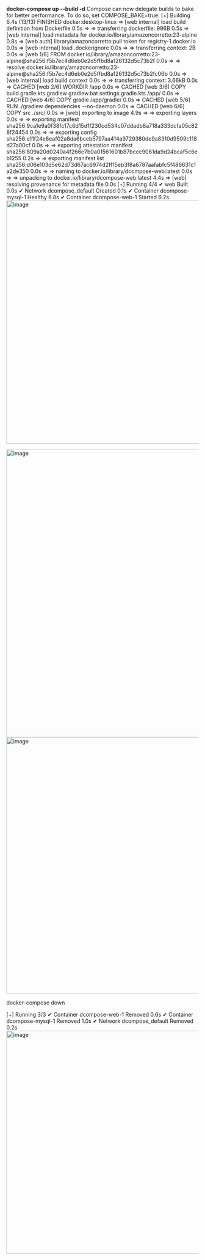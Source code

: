 **docker-compose up --build -d**
Compose can now delegate builds to bake for better performance.
 To do so, set COMPOSE_BAKE=true.
[+] Building 6.4s (13/13) FINISHED                                                         docker:desktop-linux
 => [web internal] load build definition from Dockerfile                                                   0.5s
 => => transferring dockerfile: 996B                                                                       0.5s
 => [web internal] load metadata for docker.io/library/amazoncorretto:23-alpine                            0.8s
 => [web auth] library/amazoncorretto:pull token for registry-1.docker.io                                  0.0s
 => [web internal] load .dockerignore                                                                      0.0s
 => => transferring context: 2B                                                                            0.0s
 => [web 1/6] FROM docker.io/library/amazoncorretto:23-alpine@sha256:f5b7ec4d6eb0e2d5ffbd8a126132d5c73b2f  0.0s
 => => resolve docker.io/library/amazoncorretto:23-alpine@sha256:f5b7ec4d6eb0e2d5ffbd8a126132d5c73b2fc06b  0.0s
 => [web internal] load build context                                                                      0.0s
 => => transferring context: 3.66kB                                                                        0.0s
 => CACHED [web 2/6] WORKDIR /app                                                                          0.0s
 => CACHED [web 3/6] COPY build.gradle.kts gradlew gradlew.bat settings.gradle.kts /app/                   0.0s
 => CACHED [web 4/6] COPY gradle /app/gradle/                                                              0.0s
 => CACHED [web 5/6] RUN ./gradlew dependencies --no-daemon                                                0.0s
 => CACHED [web 6/6] COPY src ./src/                                                                       0.0s
 => [web] exporting to image                                                                               4.9s
 => => exporting layers                                                                                    0.0s
 => => exporting manifest sha256:9ca1e9a0f38fc17c6d15d1f230cd534c07ddadb8a718a333dcfa05c828f24454          0.0s
 => => exporting config sha256:e11f24e6eaf02a8da6bceb5797aa414a9729380de9a8310d9509c118d27a00cf            0.0s
 => => exporting attestation manifest sha256:809a20d0240a4f266c7b0a01561601b87bccc9061da9d24bcaf5c6eb1255  0.2s
 => => exporting manifest list sha256:d06e103d5e62d73d67ac6974d2ff15eb3f8a6787aafabfc5f486631c1a2de350     0.0s
 => => naming to docker.io/library/dcompose-web:latest                                                     0.0s
 => => unpacking to docker.io/library/dcompose-web:latest                                                  4.4s
 => [web] resolving provenance for metadata file                                                           0.0s
[+] Running 4/4
 ✔ web                         Built                                                                       0.0s 
 ✔ Network dcompose_default    Created                                                                     0.1s 
 ✔ Container dcompose-mysql-1  Healthy                                                                     6.8s 
 ✔ Container dcompose-web-1    Started                                                                     6.2s 
<img width="637" alt="image" src="https://github.com/user-attachments/assets/5f5c8f69-1835-4934-8f43-df8995bff31a" />


<img width="754" alt="image" src="https://github.com/user-attachments/assets/a7da66d8-fc6d-448b-870f-2aa72b43dda1" />

<img width="672" alt="image" src="https://github.com/user-attachments/assets/d6c1f548-e134-4a94-b8cb-f20889a32e5d" />


docker-compose down

[+] Running 3/3
 ✔ Container dcompose-web-1    Removed                                                                     0.6s 
 ✔ Container dcompose-mysql-1  Removed                                                                     1.0s 
 ✔ Network dcompose_default    Removed                                                                     0.2s 
<img width="584" alt="image" src="https://github.com/user-attachments/assets/319d4b20-e2c0-4aa0-9e3a-7f51fd49360c" />
